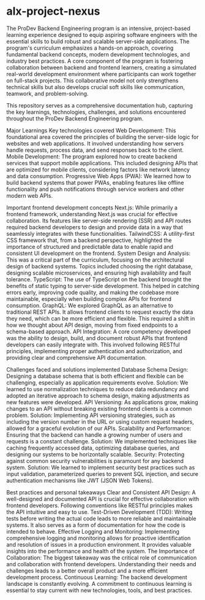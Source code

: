 # alx-project-nexus

The ProDev Backend Engineering program is an intensive, project-based learning experience designed to equip aspiring software engineers with the essential skills to build robust and scalable server-side applications. The program's curriculum emphasizes a hands-on approach, covering fundamental backend concepts, modern development technologies, and industry best practices. A core component of the program is fostering collaboration between backend and frontend learners, creating a simulated real-world development environment where participants can work together on full-stack projects. This collaborative model not only strengthens technical skills but also develops crucial soft skills like communication, teamwork, and problem-solving.

This repository serves as a comprehensive documentation hub, capturing the key learnings, technologies, challenges, and solutions encountered throughout the ProDev Backend Engineering program.

Major Learnings
Key technologies covered
Web Development: This foundational area covered the principles of building the server-side logic for websites and web applications. It involved understanding how servers handle requests, process data, and send responses back to the client.
Mobile Development: The program explored how to create backend services that support mobile applications. This included designing APIs that are optimized for mobile clients, considering factors like network latency and data consumption.
Progressive Web Apps (PWA): We learned how to build backend systems that power PWAs, enabling features like offline functionality and push notifications through service workers and other modern web APIs.

Important frontend development concepts
Next.js: While primarily a frontend framework, understanding Next.js was crucial for effective collaboration. Its features like server-side rendering (SSR) and API routes required backend developers to design and provide data in a way that seamlessly integrates with these functionalities.
TailwindCSS: A utility-first CSS framework that, from a backend perspective, highlighted the importance of structured and predictable data to enable rapid and consistent UI development on the frontend.
System Design and Analysis: This was a critical part of the curriculum, focusing on the architectural design of backend systems. Topics included choosing the right database, designing scalable microservices, and ensuring high availability and fault tolerance.
TypeScript: The use of TypeScript on the backend brought the benefits of static typing to server-side development. This helped in catching errors early, improving code quality, and making the codebase more maintainable, especially when building complex APIs for frontend consumption.
GraphQL: We explored GraphQL as an alternative to traditional REST APIs. It allows frontend clients to request exactly the data they need, which can be more efficient and flexible. This required a shift in how we thought about API design, moving from fixed endpoints to a schema-based approach.
API Integration: A core competency developed was the ability to design, build, and document robust APIs that frontend developers can easily integrate with. This involved following RESTful principles, implementing proper authentication and authorization, and providing clear and comprehensive API documentation.

Challenges faced and solutions implemented
Database Schema Design: Designing a database schema that is both efficient and flexible can be challenging, especially as application requirements evolve. Solution: We learned to use normalization techniques to reduce data redundancy and adopted an iterative approach to schema design, making adjustments as new features were developed.
API Versioning: As applications grow, making changes to an API without breaking existing frontend clients is a common problem. Solution: Implementing API versioning strategies, such as including the version number in the URL or using custom request headers, allowed for a graceful evolution of our APIs.
Scalability and Performance: Ensuring that the backend can handle a growing number of users and requests is a constant challenge. Solution: We implemented techniques like caching frequently accessed data, optimizing database queries, and designing our systems to be horizontally scalable.
Security: Protecting against common security vulnerabilities is paramount for any backend system. Solution: We learned to implement security best practices such as input validation, parameterized queries to prevent SQL injection, and secure authentication mechanisms like JWT (JSON Web Tokens).

Best practices and personal takeaways
Clear and Consistent API Design: A well-designed and documented API is crucial for effective collaboration with frontend developers. Following conventions like RESTful principles makes the API intuitive and easy to use.
Test-Driven Development (TDD): Writing tests before writing the actual code leads to more reliable and maintainable systems. It also serves as a form of documentation for how the code is intended to behave.
Effective Logging and Monitoring: Implementing comprehensive logging and monitoring allows for proactive identification and resolution of issues in a production environment. It provides valuable insights into the performance and health of the system.
The Importance of Collaboration: The biggest takeaway was the critical role of communication and collaboration with frontend developers. Understanding their needs and challenges leads to a better overall product and a more efficient development process.
Continuous Learning: The backend development landscape is constantly evolving. A commitment to continuous learning is essential to stay current with new technologies, tools, and best practices.

